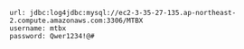     url: jdbc:log4jdbc:mysql://ec2-3-35-27-135.ap-northeast-2.compute.amazonaws.com:3306/MTBX
    username: mtbx
    password: Qwer1234!@#